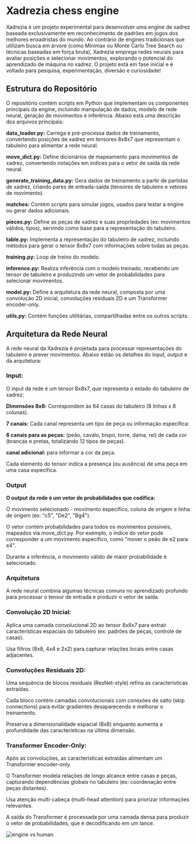 # Xadrezia chess engine

Xadrezia é um projeto experimental para desenvolver uma engine de xadrez baseada exclusivamente em reconhecimento de padrões em jogos dos melhores enxadristas do mundo. Ao contrário de engines tradicionais que utilizam busca em árvore (como Minimax ou Monte Carlo Tree Search ou técnicas baseadas em força bruta), Xadrezia emprega redes neurais para avaliar posições e selecionar movimentos, explorando o potencial do aprendizado de máquina no xadrez. O projeto está em fase inicial e é voltado para pesquisa, experimentação, diversão e curiosidade!

## Estrutura do Repositório

O repositório contém scripts em Python que implementam os componentes principais da engine, incluindo manipulação de dados, modelo de rede neural, geração de movimentos e inferência. Abaixo está uma descrição dos arquivos principais:

**data_loader.py:** Carrega e pré-processa dados de treinamento, convertendo posições de xadrez em tensores 8x8x7 que representam o tabuleiro para alimentar a rede neural.

**move_dict.py:** Define dicionários de mapeamento para movimentos de xadrez, convertendo notações em índices para o vetor de saída da rede neural.

**generate_training_data.py:** Gera dados de treinamento a partir de partidas de xadrez, criando pares de entrada-saída (tensores de tabuleiro e vetores de movimento).

**matches:** Contém scripts para simular jogos, usados para testar a engine ou gerar dados adicionais.

**pieces.py:** Define as peças de xadrez e suas propriedades (ex: movimentos válidos, tipos), servindo como base para a representação do tabuleiro.

**table.py:** Implementa a representação do tabuleiro de xadrez, incluindo métodos para gerar o tensor 8x8x7 com informações sobre todas as peças.

**training.py:** Loop de treino do modelo.

**inference.py:** Realiza inferência com o modelo treinado, recebendo um tensor de tabuleiro e produzindo um vetor de probabilidades para selecionar movimentos.

**model.py:** Define a arquitetura da rede neural, composta por uma convolução 2D inicial, convoluções residuais 2D e um Transformer encoder-only.

**utils.py:** Contém funções utilitárias, compartilhadas entre os outros scripts.

## Arquitetura da Rede Neural

A rede neural da Xadrezia é projetada para processar representações do tabuleiro e prever movimentos. Abaixo estão os detalhes do input, output e da arquitetura:

### Input:

O input da rede é um tensor 8x8x7, que representa o estado do tabuleiro de xadrez:

**Dimensões 8x8:** Correspondem às 64 casas do tabuleiro (8 linhas x 8 colunas).

**7 canais:** Cada canal representa um tipo de peça ou informação específica:

**6 canais para as peças:** (peão, cavalo, bispo, torre, dama, rei) de cada cor (brancas e pretas, totalizando 12 tipos de peças).

**canal adicional:** para informar a cor da peça.

Cada elemento do tensor indica a presença (ou ausência) de uma peça em uma casa específica.

### Output

**O output da rede é um vetor de probabilidades que codifica:**

O movimento selecionado - movimento específico, coluna de origem e linha de origem (ex: "c5", "De2", "Bg4").

O vetor contém probabilidades para todos os movimentos possíveis, mapeados via move_dict.py. Por exemplo, o índice do vetor pode corresponder a um movimento específico, como "mover o peão de e2 para e4".

Durante a inferência, o movimento válido de maior probabilidade é selecionado.

### Arquitetura

A rede neural combina algumas técnicas comuns no aprendizado profundo para processar o tensor de entrada e produzir o vetor de saída.

### Convolução 2D Inicial:

Aplica uma camada convolucional 2D ao tensor 8x8x7 para extrair características espaciais do tabuleiro (ex: padrões de peças, controle de casas).

Usa filtros (8x8, 4x4 e 2x2) para capturar relações locais entre casas adjacentes.


### Convoluções Residuais 2D:

Uma sequência de blocos residuais (ResNet-style) refina as características extraídas.

Cada bloco contém camadas convolucionais com conexões de salto (skip connections) para evitar gradientes desaparecendo e melhorar o treinamento.

Preserva a dimensionalidade espacial (8x8) enquanto aumenta a profundidade das características na última dimensão.


### Transformer Encoder-Only:

Após as convoluções, as características extraídas alimentam um Transformer encoder-only.

O Transformer modela relações de longo alcance entre casas e peças, capturando dependências globais no tabuleiro (ex: coordenação entre peças distantes).

Usa atenção multi-cabeça (multi-head attention) para priorizar informações relevantes.

A saída do Transformer é processada por uma camada densa para produzir o vetor de probabilidades, que é decodificando em um lance.

![engine vs human](https://sdmntprwestus.oaiusercontent.com/files/00000000-f1f8-6230-98b5-085b88fc7147/raw?se=2025-05-02T22%3A22%3A50Z&sp=r&sv=2024-08-04&sr=b&scid=b77e90ee-bb50-5c51-bf70-d52d9bb7c754&skoid=51916beb-8d6a-49b8-8b29-ca48ed86557e&sktid=a48cca56-e6da-484e-a814-9c849652bcb3&skt=2025-05-02T20%3A37%3A35Z&ske=2025-05-03T20%3A37%3A35Z&sks=b&skv=2024-08-04&sig=sMeg9UmUBNngent2CRI/Z7HXn5yJaViJjZr%2B85OW5BM%3D)